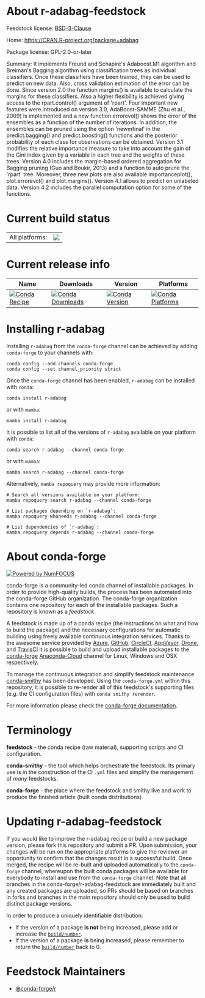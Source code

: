 About r-adabag-feedstock
========================

Feedstock license: [BSD-3-Clause](https://github.com/conda-forge/r-adabag-feedstock/blob/main/LICENSE.txt)

Home: https://CRAN.R-project.org/package=adabag

Package license: GPL-2.0-or-later

Summary: It implements Freund and Schapire's Adaboost.M1 algorithm and Breiman's Bagging algorithm using classification trees as individual classifiers. Once these classifiers have been trained, they can be used to predict on new data. Also, cross validation estimation of the error can be done. Since version 2.0 the function margins() is available to calculate the margins for these classifiers. Also a higher flexibility is achieved giving access to the rpart.control() argument of 'rpart'. Four important new features were introduced on version 3.0, AdaBoost-SAMME (Zhu et al., 2009) is implemented and a new function errorevol() shows the error of the ensembles as a function of the number of iterations. In addition, the ensembles can be pruned using the option 'newmfinal' in the predict.bagging() and predict.boosting() functions and the posterior probability of each class for observations can be obtained. Version 3.1 modifies the relative importance measure to take into account the gain of the Gini index given by a variable in each tree and the weights of these trees. Version 4.0 includes the margin-based ordered aggregation for Bagging pruning (Guo and Boukir, 2013) and a function to auto prune the 'rpart' tree. Moreover, three new plots are also available importanceplot(), plot.errorevol() and plot.margins(). Version 4.1 allows to predict on unlabeled data. Version 4.2 includes the parallel computation option for some of the functions.

Current build status
====================


<table><tr><td>All platforms:</td>
    <td>
      <a href="https://dev.azure.com/conda-forge/feedstock-builds/_build/latest?definitionId=14420&branchName=main">
        <img src="https://dev.azure.com/conda-forge/feedstock-builds/_apis/build/status/r-adabag-feedstock?branchName=main">
      </a>
    </td>
  </tr>
</table>

Current release info
====================

| Name | Downloads | Version | Platforms |
| --- | --- | --- | --- |
| [![Conda Recipe](https://img.shields.io/badge/recipe-r--adabag-green.svg)](https://anaconda.org/conda-forge/r-adabag) | [![Conda Downloads](https://img.shields.io/conda/dn/conda-forge/r-adabag.svg)](https://anaconda.org/conda-forge/r-adabag) | [![Conda Version](https://img.shields.io/conda/vn/conda-forge/r-adabag.svg)](https://anaconda.org/conda-forge/r-adabag) | [![Conda Platforms](https://img.shields.io/conda/pn/conda-forge/r-adabag.svg)](https://anaconda.org/conda-forge/r-adabag) |

Installing r-adabag
===================

Installing `r-adabag` from the `conda-forge` channel can be achieved by adding `conda-forge` to your channels with:

```
conda config --add channels conda-forge
conda config --set channel_priority strict
```

Once the `conda-forge` channel has been enabled, `r-adabag` can be installed with `conda`:

```
conda install r-adabag
```

or with `mamba`:

```
mamba install r-adabag
```

It is possible to list all of the versions of `r-adabag` available on your platform with `conda`:

```
conda search r-adabag --channel conda-forge
```

or with `mamba`:

```
mamba search r-adabag --channel conda-forge
```

Alternatively, `mamba repoquery` may provide more information:

```
# Search all versions available on your platform:
mamba repoquery search r-adabag --channel conda-forge

# List packages depending on `r-adabag`:
mamba repoquery whoneeds r-adabag --channel conda-forge

# List dependencies of `r-adabag`:
mamba repoquery depends r-adabag --channel conda-forge
```


About conda-forge
=================

[![Powered by
NumFOCUS](https://img.shields.io/badge/powered%20by-NumFOCUS-orange.svg?style=flat&colorA=E1523D&colorB=007D8A)](https://numfocus.org)

conda-forge is a community-led conda channel of installable packages.
In order to provide high-quality builds, the process has been automated into the
conda-forge GitHub organization. The conda-forge organization contains one repository
for each of the installable packages. Such a repository is known as a *feedstock*.

A feedstock is made up of a conda recipe (the instructions on what and how to build
the package) and the necessary configurations for automatic building using freely
available continuous integration services. Thanks to the awesome service provided by
[Azure](https://azure.microsoft.com/en-us/services/devops/), [GitHub](https://github.com/),
[CircleCI](https://circleci.com/), [AppVeyor](https://www.appveyor.com/),
[Drone](https://cloud.drone.io/welcome), and [TravisCI](https://travis-ci.com/)
it is possible to build and upload installable packages to the
[conda-forge](https://anaconda.org/conda-forge) [Anaconda-Cloud](https://anaconda.org/)
channel for Linux, Windows and OSX respectively.

To manage the continuous integration and simplify feedstock maintenance
[conda-smithy](https://github.com/conda-forge/conda-smithy) has been developed.
Using the ``conda-forge.yml`` within this repository, it is possible to re-render all of
this feedstock's supporting files (e.g. the CI configuration files) with ``conda smithy rerender``.

For more information please check the [conda-forge documentation](https://conda-forge.org/docs/).

Terminology
===========

**feedstock** - the conda recipe (raw material), supporting scripts and CI configuration.

**conda-smithy** - the tool which helps orchestrate the feedstock.
                   Its primary use is in the construction of the CI ``.yml`` files
                   and simplify the management of *many* feedstocks.

**conda-forge** - the place where the feedstock and smithy live and work to
                  produce the finished article (built conda distributions)


Updating r-adabag-feedstock
===========================

If you would like to improve the r-adabag recipe or build a new
package version, please fork this repository and submit a PR. Upon submission,
your changes will be run on the appropriate platforms to give the reviewer an
opportunity to confirm that the changes result in a successful build. Once
merged, the recipe will be re-built and uploaded automatically to the
`conda-forge` channel, whereupon the built conda packages will be available for
everybody to install and use from the `conda-forge` channel.
Note that all branches in the conda-forge/r-adabag-feedstock are
immediately built and any created packages are uploaded, so PRs should be based
on branches in forks and branches in the main repository should only be used to
build distinct package versions.

In order to produce a uniquely identifiable distribution:
 * If the version of a package **is not** being increased, please add or increase
   the [``build/number``](https://docs.conda.io/projects/conda-build/en/latest/resources/define-metadata.html#build-number-and-string).
 * If the version of a package **is** being increased, please remember to return
   the [``build/number``](https://docs.conda.io/projects/conda-build/en/latest/resources/define-metadata.html#build-number-and-string)
   back to 0.

Feedstock Maintainers
=====================

* [@conda-forge/r](https://github.com/conda-forge/r/)

